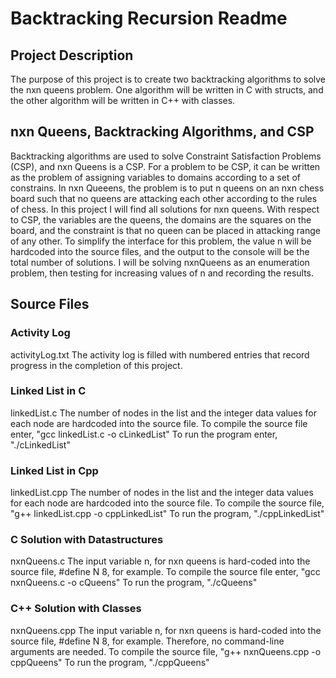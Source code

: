 # Backtracking Recursion Readme
## Project Description
The purpose of this project is to create two backtracking algorithms to solve the nxn queens problem. 
One algorithm will be written in C with structs, and the other algorithm will be written in C++ with classes.

## nxn Queens, Backtracking Algorithms, and CSP
Backtracking algorithms are used to solve Constraint Satisfaction Problems (CSP), and nxn Queens is a CSP. For a problem to be CSP, it can be written as the problem of assigning variables to domains according to a set of constrains. In nxn Queeens, the problem is to put n queens on an nxn chess board such that no queens are attacking each other according to the rules of chess. In this project I will find all solutions for nxn queens. With respect to CSP, the variables are the queens, the domains are the squares on the board, and the constraint is that no queen can be placed in attacking range of any other. To simplify the interface for this problem, the value n will be hardcoded into the source files, and the output to the console will be the total number of solutions. I will be solving nxnQueens as an enumeration problem, then testing for increasing values of n and recording the results.

## Source Files
### Activity Log
activityLog.txt
The activity log is filled with numbered entries that record progress in the completion of this project.

### Linked List in C
linkedList.c
The number of nodes in the list and the integer data values for each node are hardcoded into the source file.
To compile the source file enter,
    "gcc linkedList.c -o cLinkedList"
To run the program enter,
    "./cLinkedList"

### Linked List in Cpp
linkedList.cpp
The number of nodes in the list and the integer data values for each node are hardcoded into the source file.
To compile the source file,
    "g++ linkedList.cpp -o cppLinkedList"
To run the program,
    "./cppLinkedList"

### C Solution with Datastructures
nxnQueens.c
The input variable n, for nxn queens is hard-coded into the source file, #define N 8, for example. 
To compile the source file enter,
    "gcc nxnQueens.c -o cQueens"
To run the program,
    "./cQueens"

### C++ Solution with Classes
nxnQueens.cpp
The input variable n, for nxn queens is hard-coded into the source file, #define N 8, for example. Therefore, no command-line arguments are needed.
To compile the source file,
    "g++ nxnQueens.cpp -o cppQueens"
To run the program,
    "./cppQueens"
